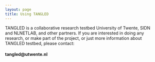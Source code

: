 ```yaml
---
layout: page
title: Using TANGLED
---
```


TANGLED is a collaborative research testbed University of Twente, SIDN and
NLNETLAB, and other partners. If you are interested in doing any research, or 
make part of the project, or just more information about TANGLED testbed, 
please contact:

<h4>tangled@utwente.nl</h4>
